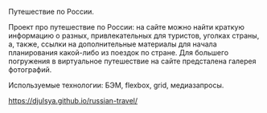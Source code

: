 Путешествие по России.

Проект про путешествие по России: на сайте можно найти краткую информацию о разных, привлекательных для туристов, уголках страны, а, также, ссылки на дополнительные материалы для начала планирования какой-либо из поездок по стране. Для большего погружения в виртуальное путешествие на сайте предсталена галерея фотографий.

Используемые технологии: БЭМ, flexbox, grid, медиазапросы.

https://djulsya.github.io/russian-travel/
